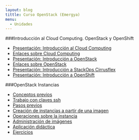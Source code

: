 ```yaml
---
layout: blog
tittle: Curso OpenStack (Emergya)
menu:
  - Unidades
---
```


###Introducción al Cloud Computing. OpenStack y OpenShift

* [Presentación: Introducción al Cloud Computing](presentacion)
* [Enlaces sobre Cloud Computing](enlaces)
* [Presentación: Introducción a OpenStack](presentacion_openstack)
* [Enlaces sobre OpenStack](enlaces_openstack)
* [Presentación: Introducción a StackOps Cirrusflex](presentacion_stackops)
* [Presentación: Introducción a OpenShift](presentacion_openshift.html)

###OpenStack Instancias 

* [Conceptos previos](../u2/conceptos_previos)
* [Trabajo con claves ssh](../u2/claves_ssh)
* [Pasos previos](../u2/previos)
* [Creación de instancias a partir de una imagen](../u2/instancias1)
* [Operaciones sobre la instancia](../u2/instancias2)
* [Administración de imágenes](../u2/imagenes)
* [Aplicación didáctica](../u2/aula1)
* [Ejercicios](../u2/ejercicios1)